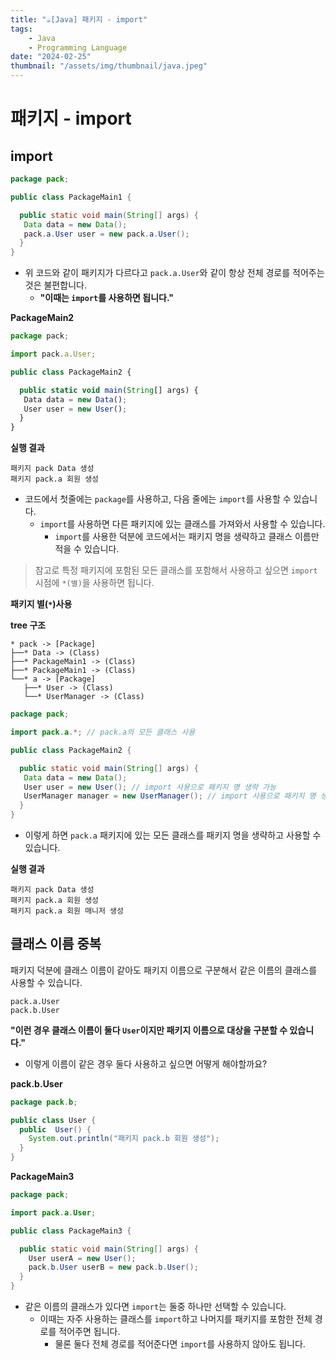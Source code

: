 ```yaml
---
title: "☕️[Java] 패키지 - import"
tags:
    - Java
    - Programming Language
date: "2024-02-25"
thumbnail: "/assets/img/thumbnail/java.jpeg"
---
```


# 패키지 - import

## import

```java
package pack;

public class PackageMain1 {

  public static void main(String[] args) {
   Data data = new Data();
   pack.a.User user = new pack.a.User();
  }
}
```
* 위 코드와 같이 패키지가 다르다고 `pack.a.User`와 같이 항상 전체 경로를 적어주는 것은 불편합니다.
    * **"이때는 `import`를 사용하면 됩니다."**

**PackageMain2**
```javascript
package pack;

import pack.a.User;

public class PackageMain2 {

  public static void main(String[] args) {
   Data data = new Data();
   User user = new User();
  }
}
```

**실행 결과**
```
패키지 pack Data 생성
패키지 pack.a 회원 생성
```

* 코드에서 첫줄에는 `package`를 사용하고, 다음 줄에는 `import`를 사용할 수 있습니다.
    * `import`를 사용하면 다른 패키지에 있는 클래스를 가져와서 사용할 수 있습니다.
        * `import`를 사용한 덕분에 코드에서는 패키지 명을 생략하고 클래스 이름만 적을 수 있습니다.

> 참고로 특정 패키지에 포함된 모든 클래스를 포함해서 사용하고 싶으면 `import` 시점에 `*(별)`을 사용하면 됩니다.

**패키지 별(`*`)사용**

**tree 구조**
```
* pack -> [Package]
├──* Data -> (Class)
├──* PackageMain1 -> (Class)
├──* PackageMain1 -> (Class)
└──* a -> [Package]
   ├──* User -> (Class)
   └──* UserManager -> (Class)
```

```java
package pack;

import pack.a.*; // pack.a의 모든 클래스 사용

public class PackageMain2 {

  public static void main(String[] args) {
   Data data = new Data();
   User user = new User(); // import 사용으로 패키지 명 생략 가능
   UserManager manager = new UserManager(); // import 사용으로 패키지 명 생략 가능
  }
}
```
* 이렇게 하면 `pack.a` 패키지에 있는 모든 클래스를 패키지 명을 생략하고 사용할 수 있습니다.

**실행 결과**
```
패키지 pack Data 생성
패키지 pack.a 회원 생성
패키지 pack.a 회원 매니저 생성
```

## 클래스 이름 중복
패키지 덕분에 클래스 이름이 같아도 패키지 이름으로 구분해서 같은 이름의 클래스를 사용할 수 있습니다.

```
pack.a.User
pack.b.User
```

**"이런 경우 클래스 이름이 둘다 `User`이지만 패키지 이름으로 대상을 구분할 수 있습니다."**
* 이렇게 이름이 같은 경우 둘다 사용하고 싶으면 어떻게 해야할까요?

**pack.b.User**
```java
package pack.b;

public class User {
  public  User() {
    System.out.println("패키지 pack.b 회원 생성");
  }
}
```

**PackageMain3**
```java
package pack;

import pack.a.User;

public class PackageMain3 {

  public static void main(String[] args) {
    User userA = new User();
    pack.b.User userB = new pack.b.User();
  }
}
```

* 같은 이름의 클래스가 있다면 `import`는 둘중 하나만 선택할 수 있습니다.
    * 이때는 자주 사용하는 클래스를 `import`하고 나머지를 패키지를 포함한 전체 경로를 적어주면 됩니다.
        * 물론 둘다 전체 경로를 적어준다면 `import`를 사용하지 않아도 됩니다.
